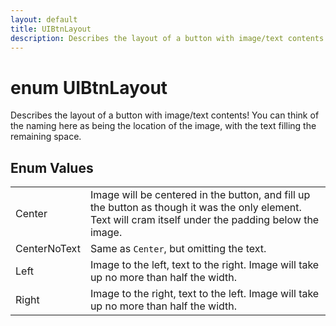 ```yaml
---
layout: default
title: UIBtnLayout
description: Describes the layout of a button with image/text contents! You can think of the naming here as being the location of the image, with the text filling the remaining space.
---
```

# enum UIBtnLayout

Describes the layout of a button with image/text contents! You
can think of the naming here as being the location of the image, with
the text filling the remaining space.

## Enum Values

|  |  |
|--|--|
|Center|Image will be centered in the button, and fill up the button as though it was the only element. Text will cram itself under the padding below the image.|
|CenterNoText|Same as `Center`, but omitting the text.|
|Left|Image to the left, text to the right. Image will take up no more than half the width.|
|Right|Image to the right, text to the left. Image will take up no more than half the width.|
